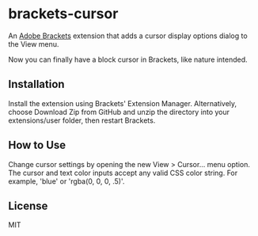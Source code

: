 # brackets-cursor

An [Adobe Brackets](http://brackets.io/) extension that adds a cursor display options dialog to the View menu.

Now you can finally have a block cursor in Brackets, like nature intended.

## Installation

Install the extension using Brackets' Extension Manager.  Alternatively, choose Download Zip from GitHub and unzip the directory into your extensions/user folder, then restart Brackets.

## How to Use

Change cursor settings by opening the new View > Cursor... menu option.  The cursor and text color inputs accept any valid CSS color string.  For example, 'blue' or 'rgba(0, 0, 0, .5)'.

## License

MIT
